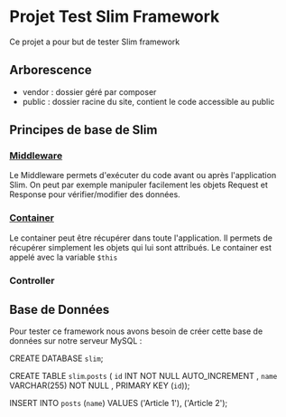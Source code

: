 # Projet Test Slim Framework

Ce projet a pour but de tester Slim framework

## Arborescence

- vendor : dossier géré par composer
- public : dossier racine du site, contient le code accessible au public

## Principes de base de Slim

### [Middleware](https://www.slimframework.com/docs/concepts/middleware.html)

Le Middleware permets d'exécuter du code avant ou après l'application Slim.
On peut par exemple manipuler facilement les objets Request et Response pour vérifier/modifier des données.

### [Container](https://www.slimframework.com/docs/concepts/di.html)

Le container peut être récupérer dans toute l'application.
Il permets de récupérer simplement les objets qui lui sont attribués.
Le container est appelé avec la variable `$this` 

### Controller



## Base de Données

Pour tester ce framework nous avons besoin de créer cette base de données sur notre serveur MySQL :

CREATE DATABASE `slim`;

CREATE TABLE `slim`.`posts` ( `id` INT NOT NULL AUTO_INCREMENT , `name` VARCHAR(255) NOT NULL , PRIMARY KEY (`id`)); 

INSERT INTO `posts` (`name`) VALUES ('Article 1'), ('Article 2');